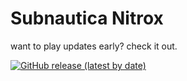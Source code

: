 
# Subnautica Nitrox
want to play updates early? check it out.

[![GitHub release (latest by date)](https://img.shields.io/github/v/release/SubnauticaNitrox/Nitrox)](https://github.com/SubnauticaNitrox/Nitrox/releases)
